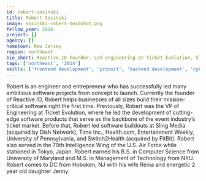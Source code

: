 ```yaml
---
id: robert-sosinski
title: Robert Sosinski
image: sosinski-robert-headshot.png
fellow_year: 2014
project: []
agency: []
hometown: New Jersey
region: northeast
bio_short: Reactive.IO Founder. Led engineering at Ticket Evolution, Sling Media and Time Inc. Cryptographer at US Air Force. MS at NYU and BS at UMD.
tags: ['northeast', '2014']
skills: ['frontend development', 'product', 'backend development', 'cybersecurity']
---
```


Robert is an engineer and entrepreneur who has successfully led many ambitious software projects from concept to launch. Currently the founder of Reactive.IO, Robert helps businesses of all sizes build their mission-critical software right the first time. Previously, Robert was the VP of Engineering at Ticket Evolution, where he led the development of cutting-edge software products that serve as the backbone of the event industry’s ticket market. Before that, Robert led software buildouts at Sling Media (acquired by Dish Network), Time Inc., Health.com, Entertainment Weekly, University of Pennsylvania, and Switch2Health (acquired by FitBit). Robert also served in the 70th Intelligence Wing of the U.S. Air Force while stationed in Tokyo, Japan. Robert earned his B.S. in Computer Science from University of Maryland and M.S. in Management of Technology from NYU. Robert comes to DC from Hoboken, NJ with his wife Reina and energetic 2 year old daughter Jenny.
